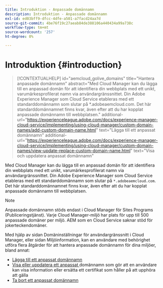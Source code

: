 ```yaml
---
title: Introduktion - Anpassade domännamn
description: Introduktion - Anpassade domännamn
exl-id: ed03bff9-dfcc-4dfe-a501-a7facd24aa7d
source-git-commit: 4be76f19c27aeab84de388106a440434a99a738c
workflow-type: tm+mt
source-wordcount: '257'
ht-degree: 0%

---
```


# Introduktion {#introduction}

>[!CONTEXTUALHELP]
>id="aemcloud_golive_domains"
>title="Hantera anpassade domännamn"
>abstract="Med Cloud Manager kan du lägga till en anpassad domän för att identifiera din webbplats med ett unikt, varumärkesprofilerat namn via användargränssnittet. Din Adobe Experience Manager som Cloud Service etableras med ett standarddomännamn som slutar på *.adobeaemcloud.com. Det här standarddomännamnet finns kvar, även efter att du har kopplat anpassade domännamn till webbplatsen."
>additional-url="https://experienceleague.adobe.com/docs/experience-manager-cloud-service/implementing/using-cloud-manager/custom-domain-names/add-custom-domain-name.html" text="Lägga till ett anpassat domännamn"
>additional-url="https://experienceleague.adobe.com/docs/experience-manager-cloud-service/implementing/using-cloud-manager/custom-domain-names/view-update-replace-custom-domain-name.html" text="Visa och uppdatera anpassat domännamn"

Med Cloud Manager kan du lägga till en anpassad domän för att identifiera din webbplats med ett unikt, varumärkesprofilerat namn via användargränssnittet. Din Adobe Experience Manager som Cloud Service etableras med ett standarddomännamn som slutar på `*.adobeaemcloud.com`. Det här standarddomännamnet finns kvar, även efter att du har kopplat anpassade domännamn till webbplatsen.

>[!NOTE]
>Anpassade domännamn stöds endast i Cloud Manager för Sites Programs (Publiceringstjänst). Varje Cloud Manager-miljö har plats för upp till 500 anpassade domäner per miljö. AEM som en Cloud Service saknar stöd för jokerteckendomäner.

Med hjälp av sidan Domäninställningar för användargränssnitt i Cloud Manager, eller sidan Miljöinformation, kan en användare med behörighet utföra flera åtgärder för att hantera anpassade domännamn för dina miljöer, bland annat:

* [Lägga till ett anpassat domännamn](/help/implementing/cloud-manager/custom-domain-names/add-custom-domain-name.md)
* [Visa eller uppdatera ett anpassat ](/help/implementing/cloud-manager/custom-domain-names/view-update-replace-custom-domain-name.md) domännamn som gör att en användare kan visa information eller ersätta ett certifikat som håller på att upphöra att gälla
* [Ta bort ett anpassat domännamn](/help/implementing/cloud-manager/custom-domain-names/delete-custom-domain-name.md)
